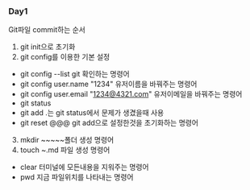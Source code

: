 ### Day1

Git파일 commit하는 순서
1. git init으로 초기화
2. git config를 이용한 기본 설정
  - git config --list git 확인하는 명령어
  - git config user.name "1234" 유저이름을 바꿔주는 명령어
  - git config user.email "1234@4321.com" 유저이메일을 바꿔주는 명령어
  - git status 
  - git add .는 git status에서 문제가 생겼을때 사용
  - git reset @@@ git add으로 설정한것을 초기화하는 명령어
3. mkdir ~~~~~폴더 생성 명령어
4. touch ~.md 파일 생성 명령어
  - clear 터미널에 모든내용을 지워주는 명령어
  - pwd 지금 파일위치를 나타내는 명령어

